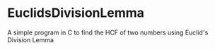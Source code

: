 # EuclidsDivisionLemma
A simple program in C to find the HCF of two numbers using Euclid's Division Lemma
